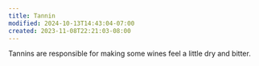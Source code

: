 ```yaml
---
title: Tannin
modified: 2024-10-13T14:43:04-07:00
created: 2023-11-08T22:21:03-08:00
---
```


Tannins are responsible for making some wines feel a little dry and bitter.